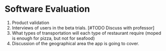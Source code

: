 # Software Evaluation
1. Product validation
2. Interviews of users in the beta trials. [#TODO Discuss with professor]
3. What types of transportation will each type of restaurant require (moped is enough for pizza, but not for seafood)
4. Discussion of the geographical area the app is going to cover.
